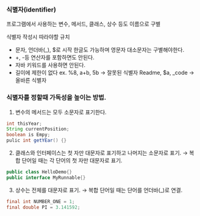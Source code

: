 ### 식별자(identifier)
프로그램에서 사용하는 변수, 메서드, 클래스, 상수 등도 이름으로 구별

식별자 작성시 따라야할 규치
- 문자, 언더바(_), $로 시작 한글도 가능하며 영문자 대소문자는 구별해야한다.
- +, -등 연산자를 포함하면도 안된다.
- 자바 키워드를 사용하면 안된다.
- 길이에 제한이 없다
ex. %8, a+b, 5b → 잘못된 식별자
Readme, $a, _code → 올바른 식별자 

### 식별자를 정할때 가독성을 높이는 방법.
1. 변수의 메서드는 모두 소문자로 표기한다.
```java
int thisYear;
String currentPosition;
boolean is Empy;
pulic int getYEar() {}
```

2. 클래스와 인터페이스는 첫 자만 대문자로 표기하고 나머지는 소문자로 표기.
→ 복합 단어일 때는 각 단어의 첫 자만 대문자로 표기.
```java
public class HelloDemo{}
public interface MyRunnable{}
```

3. 상수는 전체를 대문자로 표기.
→ 복합 단어일 때는 단어를 언더바(_)로 연결.
```java
final int NUMBER_ONE = 1;
final double PI = 3.141592;
```
